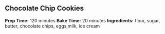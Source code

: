 ## Chocolate Chip Cookies ##
**Prep Time:** 120 minutes
**Bake Time:** 20 minutes
**Ingredients:** flour, sugar, butter, chocolate chips, eggs,milk, ice cream
